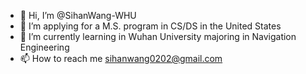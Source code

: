 - 👋 Hi, I’m @SihanWang-WHU
- 👀 I’m applying for a M.S. program in CS/DS in the United States
- 🌱 I’m currently learning in Wuhan University majoring in Navigation Engineering
- 📫 How to reach me sihanwang0202@gmail.com

<!---
SihanWang-WHU/SihanWang-WHU is a ✨ special ✨ repository because its `README.md` (this file) appears on your GitHub profile.
You can click the Preview link to take a look at your changes.
--->
